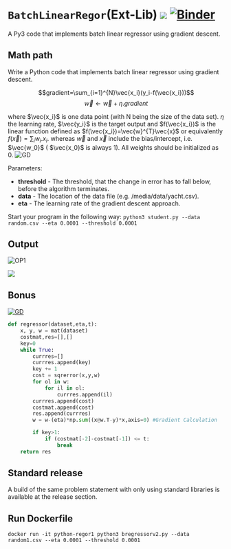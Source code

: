 # `BatchLinearRegor`(Ext-Lib) ![](https://img.shields.io/badge/Python-3776AB?style=for-the-badge&logo=python&logoColor=white) [![Binder](https://mybinder.org/badge_logo.svg)](https://mybinder.org/v2/gh/ranjiGT/pilot1/main?labpath=Assignment-01.ipynb)

A Py3 code that implements batch linear regressor using gradient descent.

## Math path
Write a Python code that implements batch linear regressor using gradient descent.

$$gradient=\sum_{i=1}^{N}\vec{x_i}(y_i-f(\vec{x_i}))$$
$$\vec{w}\gets \vec{w} + \eta . gradient$$

where $\vec{x_i}$ is one data point (with N being the size of the data set). $\eta$ the learning rate, $\vec{y_i}$ is the target output and $f(\vec{x_i})$ is the linear function defined as $f(\vec{x_i})=\vec{w}^{T}\vec{x}$ or equivalently $f(\vec{x})=\sum_{i}{w_i}.{x_i}.$ whereas $\vec{w}$ and $\vec{x}$ include the bias/intercept, i.e. $\vec{w_0}$ ( $\vec{x_0}$ is always 1). All weights should be initialized as 0.
![GD](https://github.com/ranjiGT/BatchLinearRegor/blob/main/mathpath1.png)

Parameters:
- **threshold** - The threshold, that the change in error has to fall below, before the algorithm terminates.
- **data** - The location of the data file (e.g. /media/data/yacht.csv).
- **eta** - The learning rate of the gradient descent approach.

Start your program in the following way:
`python3 student.py --data random.csv --eta 0.0001 --threshold 0.0001`

## Output 
![OP1](https://github.com/ranjiGT/BatchLinearRegor/blob/main/op1.png)

![](https://github.com/ranjiGT/BatchLinearRegor/blob/main/shine.gif)

## Bonus
[![GD](https://img.youtube.com/vi/8zb9nsi8KzA/maxresdefault.jpg)](https://youtu.be/8zb9nsi8KzA)

```python
def regressor(dataset,eta,t):
    x, y, w = mat(dataset)
    costmat,res=[],[]
    key=0
    while True:
        currres=[]
        currres.append(key)
        key += 1
        cost = sqrerror(x,y,w)
        for ol in w:
            for il in ol:
                currres.append(il)
        currres.append(cost)
        costmat.append(cost)
        res.append(currres)
        w = w-(eta)*np.sum((x@w.T-y)*x,axis=0) #Gradient Calculation 

        if key>1:
            if (costmat[-2]-costmat[-1]) <= t:
                break
    return res
```

## Standard release

A build of the same problem statement with only using standard libraries is available at the release section.

## Run Dockerfile 

```docker
docker run -it python-regor1 python3 bregressorv2.py --data random1.csv --eta 0.0001 --threshold 0.0001
```
